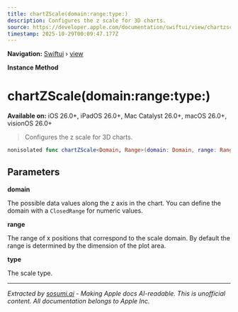 ```yaml
---
title: chartZScale(domain:range:type:)
description: Configures the z scale for 3D charts.
source: https://developer.apple.com/documentation/swiftui/view/chartzscale(domain:range:type:)
timestamp: 2025-10-29T00:09:47.177Z
---
```


**Navigation:** [Swiftui](/documentation/swiftui) › [view](/documentation/swiftui/view)

**Instance Method**

# chartZScale(domain:range:type:)

**Available on:** iOS 26.0+, iPadOS 26.0+, Mac Catalyst 26.0+, macOS 26.0+, visionOS 26.0+

> Configures the z scale for 3D charts.

```swift
nonisolated func chartZScale<Domain, Range>(domain: Domain, range: Range, type: ScaleType? = nil) -> some View where Domain : ScaleDomain, Range : PositionScaleRange
```

## Parameters

**domain**

The possible data values along the z axis in the chart. You can define the domain with a `ClosedRange` for numeric values.



**range**

The range of x positions that correspond to the scale domain. By default the range is determined by the dimension of the plot area.



**type**

The scale type.

---

*Extracted by [sosumi.ai](https://sosumi.ai) - Making Apple docs AI-readable.*
*This is unofficial content. All documentation belongs to Apple Inc.*
